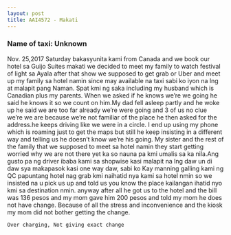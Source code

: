 ```yaml
---
layout: post
title: AAI4572 - Makati
---
```


### Name of taxi: Unknown

Nov. 25,2017 Saturday bakasyunita kami from Canada and we book our hotel sa Guijo Suites makati we decided to meet  my family to watch festival of light sa Ayala after that show we supposed to get grab or Uber and meet up my family sa hotel namin since may available na taxi sabi ko iyon na lng at malapit pang Naman. Spat kmi ng saka including my husband which is Canadian plus my parents. When we asked if he knows we’re we going he said he knows it so we count on him.My dad fell asleep partly and he woke up he said we are too far already we’re were going and 3 of us no clue we’re we are because we’re not familiar of the place he then asked for the address.he keeps driving like we were in a circle. I end up using my phone which is roaming just to get the maps but still he keep insisting in a different way and telling us he doesn’t know we’re his going. My sister and the rest of the family that we supposed to meet sa hotel namin they start getting worried why we are not there yet ka so nauna pa kmi umalis sa ka nila.Ang gusto pa ng driver ibaba kami sa shopwise kasi malapit na lng daw un di daw sya makapasok kasi one way daw, sabi ko Kay manning galling kami ng QC papuntang hotel nag grab kmi naihatid nya kami sa hotel nmin so we insisted na u pick us up and told us you know the place kailangan ihatid nyo kmi sa destination nmin. anyway after all he got us to the hotel and the bill was 136 pesos and my mom gave him 200 pesos and told my mom he does not have change. Because of all the stress and inconvenience and the kiosk my mom did not bother getting the change.

```Over charging, Not giving exact change```
